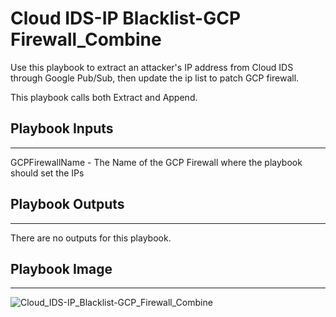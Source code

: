 # Cloud IDS-IP Blacklist-GCP Firewall_Combine
Use this playbook to extract an attacker's IP address from Cloud IDS through Google Pub/Sub, then update the ip list to patch GCP firewall.

This playbook calls both Extract and Append.

## Playbook Inputs
---
GCPFirewallName - The Name of the GCP Firewall where the playbook should set the IPs

## Playbook Outputs
---
There are no outputs for this playbook.

## Playbook Image
---
![Cloud_IDS-IP_Blacklist-GCP_Firewall_Combine](../doc_files/Cloud_IDS-IP_Blacklist-GCP_Firewall_Combine.png)
